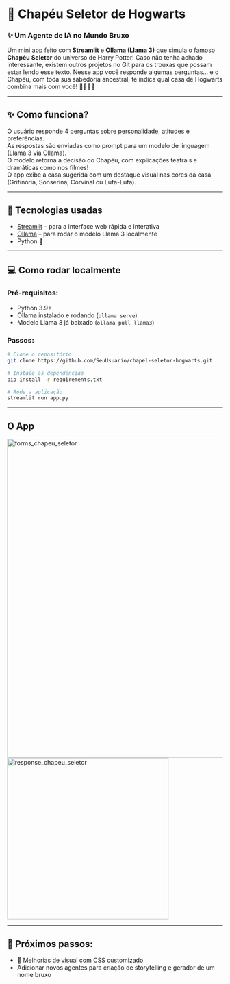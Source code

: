 
# 🏰 Chapéu Seletor de Hogwarts 
### ✨ Um Agente de IA no Mundo Bruxo

Um mini app feito com **Streamlit** e **Ollama (Llama 3)** que simula o famoso **Chapéu Seletor** do universo de Harry Potter! Caso não tenha achado interessante, existem outros projetos no Git para os trouxas que possam estar lendo esse texto.
Nesse app você responde algumas perguntas... e o Chapéu, com toda sua sabedoria ancestral, te indica qual casa de Hogwarts combina mais com você! 🦁🐍🦅🦡

---

## ✨ Como funciona?

O usuário responde 4 perguntas sobre personalidade, atitudes e preferências.  
As respostas são enviadas como prompt para um modelo de linguagem (Llama 3 via Ollama).  
O modelo retorna a decisão do Chapéu, com explicações teatrais e dramáticas como nos filmes!  
O app exibe a casa sugerida com um destaque visual nas cores da casa (Grifinória, Sonserina, Corvinal ou Lufa-Lufa).

---

## 🚀 Tecnologias usadas

- [Streamlit](https://streamlit.io/) – para a interface web rápida e interativa
- [Ollama](https://ollama.com/) – para rodar o modelo Llama 3 localmente
- Python 🐍

---

## 💻 Como rodar localmente

### Pré-requisitos:
- Python 3.9+
- Ollama instalado e rodando (`ollama serve`)
- Modelo Llama 3 já baixado (`ollama pull llama3`)

### Passos:

```bash
# Clone o repositório
git clone https://github.com/SeuUsuario/chapel-seletor-hogwarts.git

# Instale as dependências
pip install -r requirements.txt

# Rode a aplicação
streamlit run app.py
```

---

## O App

<img width="745" alt="forms_chapeu_seletor" src="https://github.com/user-attachments/assets/41c0983e-49be-4672-a4dd-3d4def6b2cae" />

<img width="377" alt="response_chapeu_seletor" src="https://github.com/user-attachments/assets/8ef41f69-78b7-4660-ab4a-e991d9bd766f" />

---

## 📌 Próximos passos:

- 🎨 Melhorias de visual com CSS customizado
- Adicionar novos agentes para criação de storytelling e gerador de um nome bruxo
